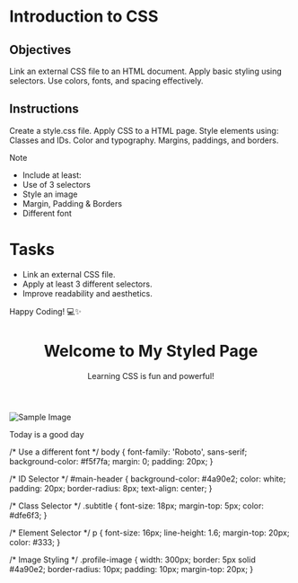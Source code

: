 # Introduction to CSS

## Objectives
Link an external CSS file to an HTML document.
Apply basic styling using selectors.
Use colors, fonts, and spacing effectively.

## Instructions

Create a style.css file.
Apply CSS to a HTML page.
Style elements using:
Classes and IDs.
Color and typography.
Margins, paddings, and borders.

>[!NOTE]
>  - Include at least:
>  - Use of 3 selectors
>  - Style an image
>  - Margin, Padding & Borders
>  - Different font

# Tasks
 - Link an external CSS file.
 - Apply at least 3 different selectors.
 - Improve readability and aesthetics.

Happy Coding! 💻✨
<!DOCTYPE html>
<html lang="en">
<head>
  <meta charset="UTF-8">
  <meta name="viewport" content="width=device-width, initial-scale=1.0">
  <title>CSS Assignment</title>

  <!-- Link to Google Fonts -->
  <link href="https://fonts.googleapis.com/css2?family=Roboto&display=swap" rel="stylesheet">

  <!-- Link to external CSS file -->
  <link rel="stylesheet" href="style.css">
</head>
<body>

  <header id="main-header">
    <h1>Welcome to My Styled Page</h1>
    <p class="subtitle">Learning CSS is fun and powerful!</p>
  </header>

  <section>
    <img src="https://via.placeholder.com/300" alt="Sample Image" class="profile-image">
    <p>Today is a good day</p>
  </section>

</body>
</html>

<!--CSS FILE-->
/* Use a different font */
body {
  font-family: 'Roboto', sans-serif;
  background-color: #f5f7fa;
  margin: 0;
  padding: 20px;
}

/* ID Selector */
#main-header {
  background-color: #4a90e2;
  color: white;
  padding: 20px;
  border-radius: 8px;
  text-align: center;
}

/* Class Selector */
.subtitle {
  font-size: 18px;
  margin-top: 5px;
  color: #dfe6f3;
}

/* Element Selector */
p {
  font-size: 16px;
  line-height: 1.6;
  margin-top: 20px;
  color: #333;
}

/* Image Styling */
.profile-image {
  width: 300px;
  border: 5px solid #4a90e2;
  border-radius: 10px;
  padding: 10px;
  margin-top: 20px;
}

